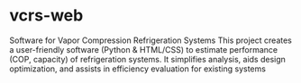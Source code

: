 # vcrs-web
Software for Vapor Compression Refrigeration Systems  This project creates a user-friendly software (Python &amp; HTML/CSS) to estimate performance (COP, capacity) of refrigeration systems. It simplifies analysis, aids design optimization, and assists in efficiency evaluation for existing systems

